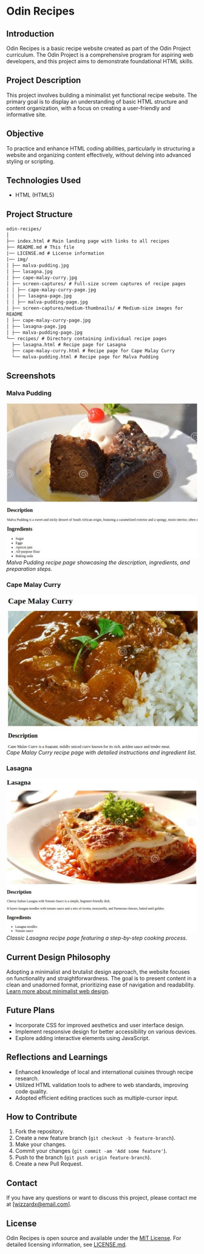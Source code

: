 # Odin Recipes

## Introduction
Odin Recipes is a basic recipe website created as part of the Odin Project curriculum. The Odin Project is a comprehensive program for aspiring web developers, and this project aims to demonstrate foundational HTML skills.

## Project Description
This project involves building a minimalist yet functional recipe website. The primary goal is to display an understanding of basic HTML structure and content organization, with a focus on creating a user-friendly and informative site.

## Objective
To practice and enhance HTML coding abilities, particularly in structuring a website and organizing content effectively, without delving into advanced styling or scripting.

## Technologies Used
- HTML (HTML5)

## Project Structure

```
odin-recipes/
│
├── index.html # Main landing page with links to all recipes
├── README.md # This file
|── LICENSE.md # License information
|── img/
│ ├── malva-pudding.jpg
│ ├── lasagna.jpg
│ ├── cape-malay-curry.jpg
│ ├── screen-captures/ # Full-size screen captures of recipe pages
│ │ ├── cape-malay-curry-page.jpg
│ │ ├── lasagna-page.jpg
│ │ ├── malva-pudding-page.jpg
│ ├── screen-captures/medium-thumbnails/ # Medium-size images for README
│ ├── cape-malay-curry-page.jpg
│ ├── lasagna-page.jpg
│ ├── malva-pudding-page.jpg
└── recipes/ # Directory containing individual recipe pages
  ├── lasagna.html # Recipe page for Lasagna
  ├── cape-malay-curry.html # Recipe page for Cape Malay Curry
  └── malva-pudding.html # Recipe page for Malva Pudding
```
## Screenshots

### Malva Pudding
![Malva Pudding Recipe](img/screen-captures/medium-thumbnails/malva-pudding-page.jpg)
*Malva Pudding recipe page showcasing the description, ingredients, and preparation steps.*

### Cape Malay Curry
![Cape Malay Curry Recipe](img/screen-captures/medium-thumbnails/cape-malay-curry-page.jpg)
*Cape Malay Curry recipe page with detailed instructions and ingredient list.*

### Lasagna
![Lasagna Recipe](img/screen-captures/medium-thumbnails/lasagna-page.jpg)
*Classic Lasagna recipe page featuring a step-by-step cooking process.*

## Current Design Philosophy
Adopting a minimalist and brutalist design approach, the website focuses on functionality and straightforwardness. The goal is to present content in a clean and unadorned format, prioritizing ease of navigation and readability. [Learn more about minimalist web design](https://www.google.com/search?q=minimalist+web+design+examples).

## Future Plans
- Incorporate CSS for improved aesthetics and user interface design.
- Implement responsive design for better accessibility on various devices.
- Explore adding interactive elements using JavaScript.

## Reflections and Learnings
- Enhanced knowledge of local and international cuisines through recipe research.
- Utilized HTML validation tools to adhere to web standards, improving code quality.
- Adopted efficient editing practices such as multiple-cursor input.

## How to Contribute
1. Fork the repository.
2. Create a new feature branch (`git checkout -b feature-branch`).
3. Make your changes.
4. Commit your changes (`git commit -am 'Add some feature'`).
5. Push to the branch (`git push origin feature-branch`).
6. Create a new Pull Request.

## Contact
If you have any questions or want to discuss this project, please contact me at [wizzardx@email.com].

## License
Odin Recipes is open source and available under the [MIT License](https://opensource.org/licenses/MIT). For detailed licensing information, see [LICENSE.md](LICENSES.md).
